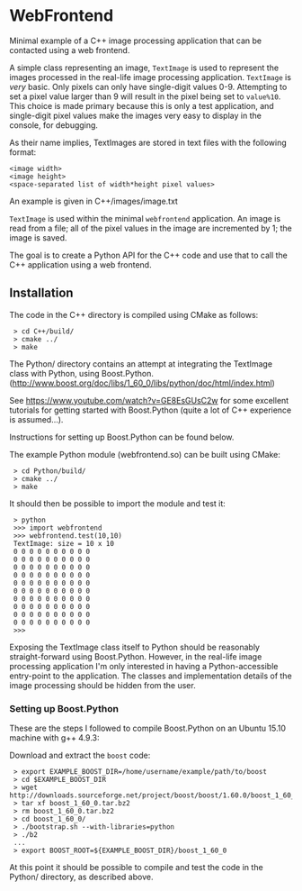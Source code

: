 # WebFrontend
Minimal example of a C++ image processing application that can be contacted using a web frontend.

A simple class representing an image, `TextImage` is used to represent the images processed in the real-life image processing application.
`TextImage` is *very* basic. Only pixels can only have single-digit values 0-9.
Attempting to set a pixel value larger than 9 will result in the pixel being set to `value%10`.
This choice is made primary because this is only a test application, and single-digit pixel values
make the images very easy to display in the console, for debugging.

As their name implies, TextImages are stored in text files with the following format:

```
<image width>
<image height>
<space-separated list of width*height pixel values>
```
An example is given in C++/images/image.txt

`TextImage` is used within the minimal `webfrontend` application. An image is read 
from a file; all of the pixel values in the image are incremented by 1; the image
is saved.

The goal is to create a Python API for the C++ code and use that to call the C++
application using a web frontend.

## Installation
The code in the C++ directory is compiled using CMake as follows:

```
 > cd C++/build/
 > cmake ../
 > make
 ```

The Python/ directory contains an attempt at integrating the TextImage class with Python, using Boost.Python.
(http://www.boost.org/doc/libs/1_60_0/libs/python/doc/html/index.html)

See https://www.youtube.com/watch?v=GE8EsGUsC2w for some excellent tutorials for
getting started with Boost.Python (quite a lot of C++ experience is assumed...).

Instructions for setting up Boost.Python can be found below.

The example Python module (webfrontend.so) can be built using CMake:

```
 > cd Python/build/
 > cmake ../
 > make
```

It should then be possible to import the module and test it:

```
 > python
 >>> import webfrontend
 >>> webfrontend.test(10,10)
 TextImage: size = 10 x 10
 0 0 0 0 0 0 0 0 0 0
 0 0 0 0 0 0 0 0 0 0
 0 0 0 0 0 0 0 0 0 0
 0 0 0 0 0 0 0 0 0 0
 0 0 0 0 0 0 0 0 0 0
 0 0 0 0 0 0 0 0 0 0
 0 0 0 0 0 0 0 0 0 0
 0 0 0 0 0 0 0 0 0 0
 0 0 0 0 0 0 0 0 0 0
 0 0 0 0 0 0 0 0 0 0
 >>>
 ```

Exposing the TextImage class itself to Python should be reasonably straight-forward using
Boost.Python. However, in the real-life image processing application I'm 
only interested in having a Python-accessible entry-point to the application.
The classes and implementation details of the image processing should be hidden from the user.

### Setting up Boost.Python
These are the steps I followed to compile Boost.Python on an Ubuntu 15.10 machine with g++ 4.9.3:

Download and extract the `boost` code:

```
 > export EXAMPLE_BOOST_DIR=/home/username/example/path/to/boost
 > cd $EXAMPLE_BOOST_DIR
 > wget http://downloads.sourceforge.net/project/boost/boost/1.60.0/boost_1_60_0.tar.bz2
 > tar xf boost_1_60_0.tar.bz2
 > rm boost_1_60_0.tar.bz2
 > cd boost_1_60_0/
 > ./bootstrap.sh --with-libraries=python
 > ./b2
 ...
 > export BOOST_ROOT=${EXAMPLE_BOOST_DIR}/boost_1_60_0
```

At this point it should be possible to compile and test the code in the Python/
directory, as described above.
